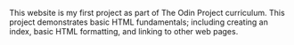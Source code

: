 This website is my first project as part of The Odin Project curriculum.
This project demonstrates basic HTML fundamentals; including creating an index, basic HTML formatting, and linking to other web pages.
